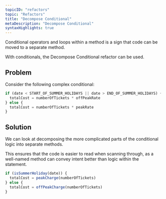 ```yaml
---
topicID: "refactors"
topic: "Refactors"
title: "Decompose Conditional"
metaDescription: "Decompose Conditional"
syntaxHighlights: true
---
```


Conditional operators and loops within a method is a sign that code can be moved to a separate method.

With conditionals, the Decompose Conditional refactor can be used.

## Problem

Consider the following complex conditional:

```js
if (date < START_OF_SUMMER_HOLIDAYS || date > END_OF_SUMMER_HOLIDAYS) {
  totalCost = numberOfTickets * offPeakRate
} else {
  totalCost = numberOfTickets * peakRate
}
```

## Solution

We can look at decomposing the more complicated parts of the conditional logic into separate methods.

This ensures that the code is easier to read when scanning through, as a well-named method can convey intent better than logic within the statement.

```js
if (isSummerHoliday(date)) {
  totalCost = peakCharge(numberOfTickets)
} else {
  totalCost = offPeakCharge(numberOfTickets)
}
```
